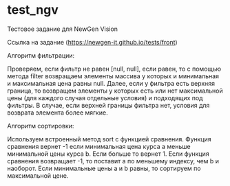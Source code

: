 # test_ngv
Тестовое задание для NewGen Vision 

Cсылка на задание (https://newgen-it.github.io/tests/front)

Алгоритм фильтрации:

Проверяем, если фильтр не равен [null, null], если равен, то с помощью метода filter возвращаем элементы массива у которых и минимальная и максимальная цена равны null.
Далее, если у фильтра есть верхняя граница, то возвращем элементы у которых есть или нет максимальной цены (для каждого случая отдельные условия) и подходящих под фильтры.
В случае, если верхней границы фильтра нет, условия для возврата элемента более мягкие.

Алгоритм сортировки:

Используем встроенный метод sort с функцией сравнения.
Функция сравнения вернет -1 если минимальная цена курса a меньше минимальной цены курса b. Если больше то вернет 1.
Если функция сравнения возвращает -1, то поставит a по меньшему индексу, чем b и наоборот.
Если минимальные цены a и b равны, то сортируем по максимальной цене.
